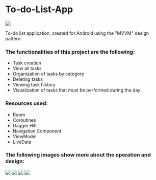 # To-do-List-App
<image src="https://github.com/Daniel0110000/To-do-List-App/blob/master/app/src/debug/res/mipmap-xxhdpi/ic_launcher_round.png" />
<p>
  To-do list application, created for Android using the "MVVM" design pattern.
</p>

<h3>The functionalities of this project are the following:</h3>
<ul>
  <li>Task creation</li>
  <li>View all tasks</li>
  <li>Organization of tasks by category</li>
  <li>Deleting tasks</li>
  <li>Viewing task history</li>
  <li>Visualization of tasks that must be performed during the day</li>
</ul>

<h3>Resources used:</h3>
<ul>
  <li>Room</li>
  <li>Coroutines</li>
  <li>Dagger Hilt</li>
  <li>Navigation Component</li>
  <li>ViewModel</li>
  <li>LiveData</li>
</ul>

<h3>The following images show more about the operation and design:</h3>

<image src="https://github.com/Daniel0110000/To-do-List-App/blob/master/screenshots/i01_image1.png" />
<image src="https://github.com/Daniel0110000/To-do-List-App/blob/master/screenshots/i01_image2.png" />
<image src="https://github.com/Daniel0110000/To-do-List-App/blob/master/screenshots/i01_image3.png" />
<image src="https://github.com/Daniel0110000/To-do-List-App/blob/master/screenshots/i01_image4.png" />
